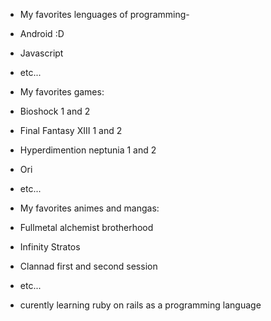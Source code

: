 - My favorites lenguages of programming-
- Android :D
- Javascript
- etc...

- My favorites games:


- Bioshock 1 and 2
- Final Fantasy XIII 1 and 2
- Hyperdimention neptunia 1 and 2
- Ori
- etc...

- My favorites animes and mangas:
- Fullmetal alchemist brotherhood
- Infinity Stratos
- Clannad first and second session 
- etc...

- curently learning ruby on rails as a programming language 
